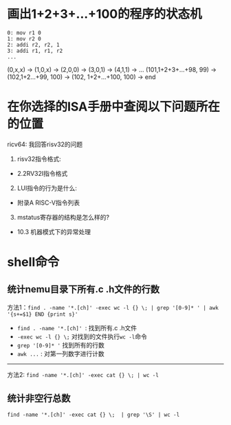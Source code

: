# 画出1+2+3+...+100的程序的状态机  
```
0: mov r1 0
1: mov r2 0
2: addi r2, r2, 1
3: addi r1, r1, r2
...
```
(0,x,x) -> (1,0,x) -> (2,0,0) -> (3,0,1) -> (4,1,1) -> ... (101,1+2+3+...+98, 99) -> (102,1+2...+99, 100) -> (102, 1+2+...+100, 100) -> end  

# 在你选择的ISA手册中查阅以下问题所在的位置
ricv64: 我回答risv32的问题  
1. risv32指令格式:  
  - 2.2RV32I指令格式  

2. LUI指令的行为是什么:  
  - 附录A RISC-V指令列表  

3. mstatus寄存器的结构是怎么样的?  
  - 10.3 机器模式下的异常处理  

# shell命令
## 统计nemu目录下所有.c .h文件的行数
方法1：`find . -name '*.[ch]' -exec wc -l {} \; | grep '[0-9]* ' | awk '{s+=$1} END {print s}'`  
   - `find . -name '*.[ch]' `: 找到所有.c .h文件
   - `-exec wc -l {} \;` 对找到的文件执行`wc -l`命令
   - `grep '[0-9]* '` 找到所有的行数
   - `awk ...` : 对第一列数字进行计数

---

方法2: `find -name '*.[ch]' -exec cat {} \; | wc -l`
## 统计非空行总数
`find -name '*.[ch]' -exec cat {} \;  | grep '\S' | wc -l`
